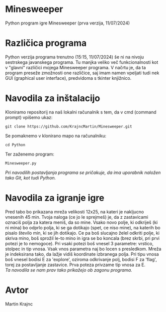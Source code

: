 # Minesweeper
Python program igre Minesweeper (prva verzija, 11/07/2024)

# Različica programa
Python verzija programa trenutno (15:15, 11/07/2024) še ni na nivoju sestrskega javanskega programa. Tu manjka veliko več funkcionalnosti kot v "glavni" različici mojega Minesweeper programa. V načrtu je, da ta program preseže zmožnosti one različice, saj imam namen vpeljati tudi nek GUI (graphical user interface), predvidoma s tkinter knjižnico.

# Navodila za inštalacijo
Kloniramo repositorij na naš lokalni računalnik s tem, da v cmd (command prompt) vpišemo ukaz:
```
git clone https://github.com/KrajncMartin/Minesweeper.git
```
Se pomaknemo v klonirano mapo na računalniku:
```
cd Python
```
Ter zaženemo program:
```
Minesweeper.py
```
*Pri navodilih postavljanja programa se pričakuje, da ima uporabnik naložen tako Git, kot tudi Python.*<br />

# Navodila za igranje igre
Pred tabo bo prikazana mreža velikosti 12x25, na kateri je nakljucno vnesenih 45 min.
Tvoja naloga (ce jo le sprejmeš) je, da z zastavicami oznaciš polja za katera meniš, da so mine.
Vsako novo polje, ki odkriješ (ki ni mina) bo odprlo polja, ki se ga dotikajo (spet, ce niso mine), na katerih bo pisalo število min, ki se jih dotikajo.
Ce pa boš slucajno želel odkriti polje, ki skriva mino, boš sprožil le-to mino in igra se bo koncala (brez skrbi, pri prvi potezi je to nemogoce).
Pri vsaki potezi boš vnesel 3 parametre: vrstico, stolpec in tip vnosa. Vsak vnos parametra naj bo locen s presledkom.
Mreža je indeksirana tako, da lažje vidiš koordinate izbranega polja.
Pri tipu vnosa boš vnesel bodisi E za 'explore', oziroma odkrivanje polj, bodisi F za 'flag', torej za postavljanje zastavice.
Prva poteza privzame tip vnosa za E.<br />
*Ta navodila se nam prav tako prikažejo ob zagonu programa.*

  
# Avtor
Martin Krajnc
